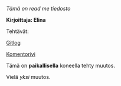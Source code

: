 
*Tämä on read me tiedosto*

**Kirjoittaja: Elina**

Tehtävät:

[Gitlog](https://github.com/kuukelo/ot-harjoitustyo/blob/master/laskarit/viikko1/gitlog.txt)

[Komentorivi](https://github.com/kuukelo/ot-harjoitustyo/blob/master/laskarit/viikko1/komentorivi.txt)

Tämä on **paikallisella** koneella tehty muutos.

Vielä *yksi* muutos.
